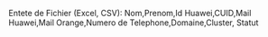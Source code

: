 Entete de Fichier (Excel, CSV): 
Nom,Prenom,Id Huawei,CUID,Mail Huawei,Mail Orange,Numero de Telephone,Domaine,Cluster, Statut
